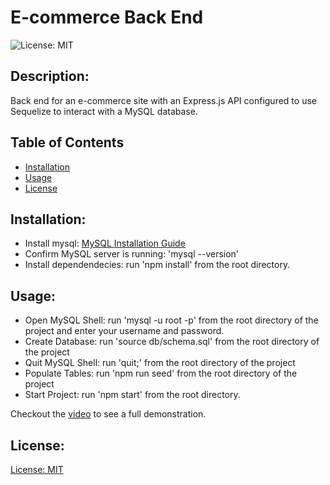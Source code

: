 # E-commerce Back End

![License: MIT](https://img.shields.io/badge/license-MIT-blue)

## Description:

Back end for an e-commerce site with an Express.js API configured to use Sequelize to interact with a MySQL database.

## Table of Contents

- [Installation](#installation)
- [Usage](#usage)
- [License](#license)

## Installation:

- Install mysql: [MySQL Installation Guide](https://coding-boot-camp.github.io/full-stack/mysql/mysql-installation-guide)
- Confirm MySQL server is running: 'mysql --version'
- Install dependendecies: run 'npm install' from the root directory.

## Usage:

- Open MySQL Shell: run 'mysql -u root -p' from the root directory of the project and enter your username and password.
- Create Database: run 'source db/schema.sql' from the root directory of the project
- Quit MySQL Shell: run 'quit;' from the root directory of the project
- Populate Tables: run 'npm run seed' from the root directory of the project
- Start Project: run 'npm start' from the root directory.

Checkout the [video](https://drive.google.com/file/d/12A_J3kKE3ht_o20weZWW_onrsJF-v4MY/view) to see a full demonstration.

## License:

[License: MIT](https://choosealicense.com/licenses/mit/)